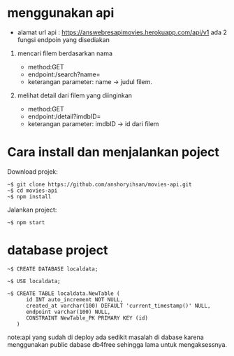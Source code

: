 # menggunakan api

- alamat url api : https://answebresapimovies.herokuapp.com/api/v1
ada 2 fungsi endpoin yang disediakan

1. mencari filem berdasarkan nama
   - method:GET
   - endpoint:/search?name=
   - keterangan parameter: name -> judul filem.

2. melihat detail dari filem yang diinginkan
   - method:GET
   - endpoint:/detail?imdbID=
   - keterangan parameter: imdbID -> id dari filem

# Cara install dan menjalankan poject

Download projek:

```
~$ git clone https://github.com/anshoryihsan/movies-api.git
~$ cd movies-api
~$ npm install
```

Jalankan project:

```
~$ npm start
```

# database project

```
~$ CREATE DATABASE localdata;

~$ USE localdata;

~$ CREATE TABLE localdata.NewTable (
      id INT auto_increment NOT NULL,
      created_at varchar(100) DEFAULT 'current_timestamp()' NULL,
      endpoint varchar(100) NULL,
      CONSTRAINT NewTable_PK PRIMARY KEY (id)
   )
```

note:api yang sudah di deploy ada sedikit masalah di dabase karena menggunakan public dabase db4free sehingga lama untuk mengaksessnya.
